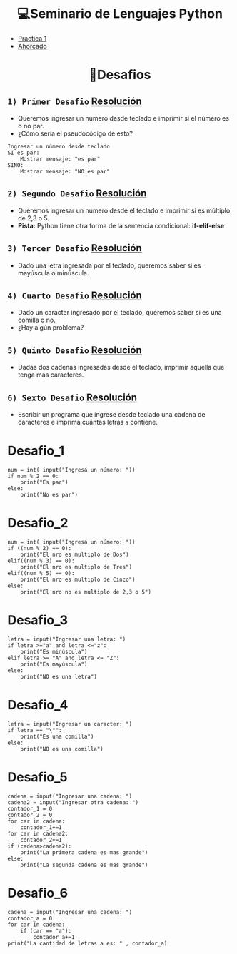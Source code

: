 <h1 align="center"> 💻Seminario de Lenguajes Python </h1>

- [Practica 1](/Documentos/Practica1.md)
- [Ahorcado](/Documentos/Ahorcado.md)

<h1 align="center"> 🤖Desafios </h1>

## ```1) Primer Desafio```  [Resolución](#Desafio_1)

- Queremos ingresar un número desde teclado e imprimir si el número es o no par.
- ¿Cómo sería el pseudocódigo de esto?

```
Ingresar un número desde teclado
SI es par: 
    Mostrar mensaje: "es par"
SINO:
    Mostrar mensaje: "NO es par"
```

## ```2) Segundo Desafio``` [Resolución](#Desafio_2)

- Queremos ingresar un número desde el teclado e imprimir si es múltiplo de 2,3 o 5.
- **Pista:** Python tiene otra forma de la sentencia condicional: **if-elif-else**

## ```3) Tercer Desafio``` [Resolución](#Desafio_3)

- Dado una letra ingresada por el teclado, queremos saber si es mayúscula o minúscula.

## ```4) Cuarto Desafio``` [Resolución](#Desafio_4)

- Dado un caracter ingresado por el teclado, queremos saber si es una comilla o no.
- ¿Hay algún problema?

## ```5) Quinto Desafio``` [Resolución](#Desafio_5)

- Dadas dos cadenas ingresadas desde el teclado, imprimir aquella que tenga más caracteres.

## ```6) Sexto Desafio``` [Resolución](#Desafio_6)

- Escribir un programa que ingrese desde teclado una cadena de caracteres e imprima cuántas letras ``a`` contiene.

Desafio_1
=========
```Py
num = int( input("Ingresá un número: "))
if num % 2 == 0:
    print("Es par")
else:
    print("No es par")
```
Desafio_2
=========
```Py
num = int( input("Ingresá un número: "))
if ((num % 2) == 0):
    print("El nro es multiplo de Dos")
elif((num % 3) == 0):
    print("El nro es multiplo de Tres")
elif((num % 5) == 0):
    print("El nro es multiplo de Cinco")
else:
    print("El nro no es multiplo de 2,3 o 5")
```
Desafio_3
=========

```Py
letra = input("Ingresar una letra: ")
if letra >="a" and letra <="z":
    print("Es minúscula")
elif letra >= "A" and letra <= "Z":
    print("Es mayúscula")
else:
    print("NO es una letra")
```
Desafio_4
=========

```Py
letra = input("Ingresar un caracter: ")
if letra == "\"":
    print("Es una comilla")
else:
    print("NO es una comilla")
```

Desafio_5
=========

```Py
cadena = input("Ingresar una cadena: ")
cadena2 = input("Ingresar otra cadena: ")
contador_1 = 0
contador_2 = 0
for car in cadena:
    contador_1+=1
for car in cadena2:
    contador_2+=1
if (cadena>cadena2):
    print("La primera cadena es mas grande")
else:
    print("La segunda cadena es mas grande")
```

Desafio_6
=========

```Py
cadena = input("Ingresar una cadena: ")
contador_a = 0
for car in cadena:
    if (car == "a"):
        contador_a+=1
print("La cantidad de letras a es: " , contador_a)
```
